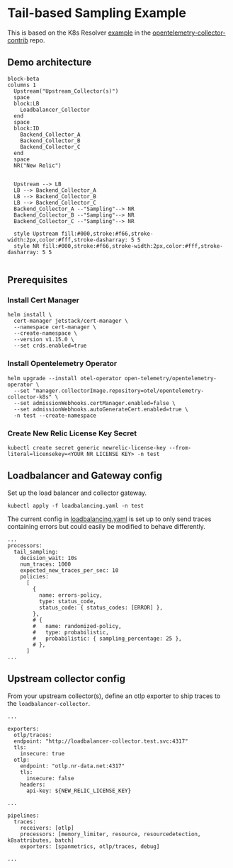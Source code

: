 # Tail-based Sampling Example

This is based on the K8s Resolver [example](https://github.com/open-telemetry/opentelemetry-collector-contrib/blob/main/exporter/loadbalancingexporter/example/k8s-resolver/README.md) in the [opentelemetry-collector-contrib](https://github.com/open-telemetry/opentelemetry-collector-contrib) repo.

## Demo architecture

```mermaid
block-beta
columns 1
  Upstream("Upstream_Collector(s)")
  space
  block:LB
    Loadbalancer_Collector
  end
  space
  block:ID
    Backend_Collector_A
    Backend_Collector_B
    Backend_Collector_C
  end
  space
  NR("New Relic")

  
  Upstream --> LB
  LB --> Backend_Collector_A
  LB --> Backend_Collector_B
  LB --> Backend_Collector_C
  Backend_Collector_A --"Sampling"--> NR
  Backend_Collector_B --"Sampling"--> NR
  Backend_Collector_C --"Sampling"--> NR

  style Upstream fill:#000,stroke:#f66,stroke-width:2px,color:#fff,stroke-dasharray: 5 5
  style NR fill:#000,stroke:#f66,stroke-width:2px,color:#fff,stroke-dasharray: 5 5
  
```

## Prerequisites

### Install Cert Manager
```
helm install \
  cert-manager jetstack/cert-manager \
  --namespace cert-manager \
  --create-namespace \
  --version v1.15.0 \
  --set crds.enabled=true
```

### Install Opentelemetry Operator
```
helm upgrade --install otel-operator open-telemetry/opentelemetry-operator \
  --set "manager.collectorImage.repository=otel/opentelemetry-collector-k8s" \
  --set admissionWebhooks.certManager.enabled=false \
  --set admissionWebhooks.autoGenerateCert.enabled=true \
  -n test --create-namespace
```

### Create New Relic License Key Secret

```
kubectl create secret generic newrelic-license-key --from-literal=licensekey=<YOUR NR LICENSE KEY> -n test
```

## Loadbalancer and Gateway config

Set up the load balancer and collector gateway.

```
kubectl apply -f loadbalancing.yaml -n test
```

The current config in [loadbalancing.yaml](./loadbalancing.yaml) is set up to only send traces containing errors but could easily be modified to behave differently.

```
...
processors:
  tail_sampling:
    decision_wait: 10s
    num_traces: 1000
    expected_new_traces_per_sec: 10
    policies:
      [
        {
          name: errors-policy,
          type: status_code,
          status_code: { status_codes: [ERROR] },
        },
        # {
        #   name: randomized-policy,
        #   type: probabilistic,
        #   probabilistic: { sampling_percentage: 25 },
        # },
      ]
...
```

## Upstream collector config

From your upstream collector(s), define an otlp exporter to ship traces to the `loadbalancer-collector`.

```
...

exporters:
  otlp/traces:
  endpoint: "http://loadbalancer-collector.test.svc:4317"
  tls:
    insecure: true
  otlp:
    endpoint: "otlp.nr-data.net:4317"
    tls:
      insecure: false
    headers:
      api-key: ${NEW_RELIC_LICENSE_KEY}

...

pipelines:
  traces:
    receivers: [otlp]
    processors: [memory_limiter, resource, resourcedetection, k8sattributes, batch]
    exporters: [spanmetrics, otlp/traces, debug]

...
```
